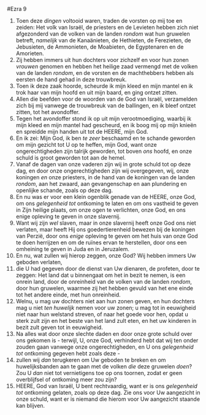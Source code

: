 #Ezra 9
1. Toen deze *dingen* voltooid waren, traden de vorsten op mij toe en zeiden: Het volk van Israël, de priesters en de Levieten hebben zich niet afgezonderd van de volken van de landen *rondom* wat hun gruwelen betreft, *namelijk* van de Kanaänieten, de Hethieten, de Ferezieten, de Jebusieten, de Ammonieten, de Moabieten, de Egyptenaren en de Amorieten.
2. Zij hebben immers uit hun dochters voor zichzelf en voor hun zonen *vrouwen* genomen en hebben het heilige zaad vermengd met de volken van de landen *rondom*, en de vorsten en de machthebbers hebben als eersten de hand gehad in deze trouwbreuk.
3. Toen ik deze zaak hoorde, scheurde ik mijn kleed en mijn mantel en ik trok haar van mijn hoofd en uit mijn baard, en ging ontzet zitten.
4. Allen die beefden voor de woorden van de God van Israël, verzamelden zich bij mij vanwege de trouwbreuk van de ballingen, en ik bleef ontzet zitten, tot het avondoffer.
5. Tegen het avondoffer stond ik op uit mijn verootmoediging, waarbij ik mijn kleed en mijn mantel had gescheurd, en ik boog mij op mijn knieën en spreidde mijn handen uit tot de HEERE, mijn God.
6. En ik zei: Mijn God, ik ben *te zeer* beschaamd en te schande geworden om mijn gezicht tot U op te heffen, mijn God, want onze ongerechtigheden zijn talrijk geworden, tot boven *ons* hoofd, en onze schuld is groot geworden tot aan de hemel.
7. Vanaf de dagen van onze vaderen zijn wij in grote schuld tot op deze dag, en door onze ongerechtigheden zijn wij overgegeven, wij, onze koningen *en* onze priesters, in de hand van de koningen van de landen *rondom*, aan het zwaard, aan gevangenschap en aan plundering en openlijke schande, zoals op deze dag.
8. En nu was er voor een klein ogenblik genade van de HEERE, onze God, om ons *gelegenheid tot* ontkoming te laten en om ons vastheid te geven in Zijn heilige plaats, om onze ogen te verlichten, onze God, en ons enige opleving te geven in onze slavernij.
9. Want wij zijn *wel* slaven, maar in onze slavernij heeft onze God ons niet verlaten, maar heeft Hij ons goedertierenheid bewezen bij de koningen van Perzië, door ons *enige* opleving te geven om het huis van onze God te doen herrijzen en om de ruïnes ervan te herstellen, door ons een omheining te geven in Juda en in Jeruzalem.
10. En nu, wat zullen wij hierop zeggen, onze God? Wij hebben immers Uw geboden verlaten,
11. die U had gegeven door de dienst van Uw dienaren, de profeten, door te zeggen: Het land dat u binnengaat om het in bezit te nemen, is een onrein land, door de onreinheid van de volken van de landen *rondom*, door hun gruwelen, waarmee zij het hebben gevuld van het ene einde tot het andere einde, met hun onreinheid.
12. Welnu, u mag uw dochters niet aan hun zonen geven, en hun dochters mag u niet *ten huwelijk* nemen voor uw zonen; u mag tot in eeuwigheid niet naar hun welstand streven, of naar het goede voor hen, opdat u sterk zult zijn en het beste van het land zult eten, en het uw kinderen in bezit zult geven tot in eeuwigheid.
13. Na alles wat door onze slechte daden en door onze grote schuld over ons gekomen is - terwijl, U, onze God, verhinderd hebt dat wij ten onder zouden gaan vanwege onze ongerechtigheden, en U ons *gelegenheid tot* ontkoming gegeven hebt zoals deze -
14. zullen wij *dan* terugkeren om Uw geboden te breken en om huwelijksbanden aan te gaan met de volken *die* deze gruwelen *doen*? Zou U *dan* niet tot vernietigens toe op ons toornen, zodat er geen overblijfsel of ontkoming meer zou zijn?
15. HEERE, God van Israël, U bent rechtvaardig, want er is ons *gelegenheid tot* ontkoming gelaten, zoals op deze dag. Zie ons voor Uw aangezicht in onze schuld, want er is niemand die hierom voor Uw aangezicht staande kan blijven.
